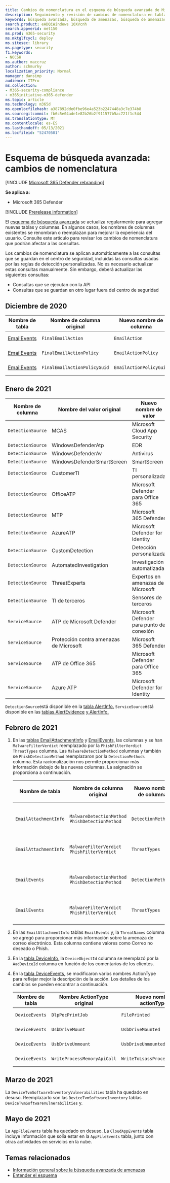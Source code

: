 ```yaml
---
title: Cambios de nomenclatura en el esquema de búsqueda avanzada de Microsoft 365 Defender
description: Seguimiento y revisión de cambios de nomenclatura en tablas y columnas en el esquema de búsqueda avanzada
keywords: búsqueda avanzada, búsqueda de amenazas, búsqueda de amenazas cibernéticas, Microsoft 365 Defender, microsoft 365, m365, búsqueda, consulta, telemetría, referencia de esquema, kusto, tabla, datos, cambios de nomenclatura, cambio de nombre, cambio de nombre
search.product: eADQiWindows 10XVcnh
search.appverid: met150
ms.prod: m365-security
ms.mktglfcycl: deploy
ms.sitesec: library
ms.pagetype: security
f1.keywords:
- NOCSH
ms.author: maccruz
author: schmurky
localization_priority: Normal
manager: dansimp
audience: ITPro
ms.collection:
- M365-security-compliance
- m365initiative-m365-defender
ms.topic: article
ms.technology: m365d
ms.openlocfilehash: a387892dde0fbe96e4a523b2247448a3c7e374b8
ms.sourcegitcommit: fb6c5e04ade1e82b26b2f911577b5ac721f1c544
ms.translationtype: MT
ms.contentlocale: es-ES
ms.lasthandoff: 05/13/2021
ms.locfileid: "52470501"
---
```

# <a name="advanced-hunting-schema---naming-changes"></a>Esquema de búsqueda avanzada: cambios de nomenclatura

[!INCLUDE [Microsoft 365 Defender rebranding](../includes/microsoft-defender.md)]


**Se aplica a:**
- Microsoft 365 Defender

[!INCLUDE [Prerelease information](../includes/prerelease.md)]

El [esquema de búsqueda avanzada](advanced-hunting-schema-tables.md) se actualiza regularmente para agregar nuevas tablas y columnas. En algunos casos, los nombres de columnas existentes se renombran o reemplazan para mejorar la experiencia del usuario. Consulte este artículo para revisar los cambios de nomenclatura que podrían afectar a las consultas.

Los cambios de nomenclatura se aplican automáticamente a las consultas que se guardan en el centro de seguridad, incluidas las consultas usadas por las reglas de detección personalizadas. No es necesario actualizar estas consultas manualmente. Sin embargo, deberá actualizar las siguientes consultas:
- Consultas que se ejecutan con la API
- Consultas que se guardan en otro lugar fuera del centro de seguridad

## <a name="december-2020"></a>Diciembre de 2020

| Nombre de tabla | Nombre de columna original | Nuevo nombre de columna | Motivo del cambio
|--|--|--|--|
| [EmailEvents](advanced-hunting-emailevents-table.md) | `FinalEmailAction` | `EmailAction` | Comentarios del cliente |
| [EmailEvents](advanced-hunting-emailevents-table.md) | `FinalEmailActionPolicy` | `EmailActionPolicy` | Comentarios del cliente |
| [EmailEvents](advanced-hunting-emailevents-table.md) | `FinalEmailActionPolicyGuid` | `EmailActionPolicyGuid` | Comentarios del cliente |

## <a name="january-2021"></a>Enero de 2021

| Nombre de columna | Nombre del valor original | Nuevo nombre de valor | Motivo del cambio
|--|--|--|--|
| `DetectionSource` | MCAS |    Microsoft Cloud App Security | Rebranding |
| `DetectionSource` | WindowsDefenderAtp|   EDR| Rebranding |
| `DetectionSource` | WindowsDefenderAv | Antivirus | Rebranding |
| `DetectionSource` | WindowsDefenderSmartScreen |  SmartScreen | Rebranding |
| `DetectionSource` | CustomerTI |  TI personalizada | Rebranding |
| `DetectionSource` | OfficeATP | Microsoft Defender para Office 365 | Rebranding |
| `DetectionSource` | MTP   | Microsoft 365 Defender | Rebranding |
| `DetectionSource` | AzureATP |    Microsoft Defender for Identity | Rebranding |
| `DetectionSource` | CustomDetection   | Detección personalizada | Rebranding |
| `DetectionSource` | AutomatedInvestigation |Investigación automatizada | Rebranding |
| `DetectionSource` | ThreatExperts | Expertos en amenazas de Microsoft | Rebranding |
| `DetectionSource` | TI de terceros | Sensores de terceros | Rebranding |
| `ServiceSource` | ATP de Microsoft Defender| Microsoft Defender para punto de conexión | Rebranding |
|`ServiceSource` |Protección contra amenazas de Microsoft   | Microsoft 365 Defender | Rebranding |
| `ServiceSource` | ATP de Office 365  |Microsoft Defender para Office 365 | Rebranding |
| `ServiceSource` |Azure ATP    |Microsoft Defender for Identity | Rebranding |

`DetectionSource`está disponible en la [tabla AlertInfo.](advanced-hunting-alertinfo-table.md) `ServiceSource`está disponible en las [tablas AlertEvidence](advanced-hunting-alertevidence-table.md) [y AlertInfo.](advanced-hunting-alertinfo-table.md) 

## <a name="february-2021"></a>Febrero de 2021

1. En las [tablas EmailAttachmentInfo](advanced-hunting-emailattachmentinfo-table.md) y [EmailEvents,](advanced-hunting-emailevents-table.md) las columnas y se han `MalwareFilterVerdict` reemplazado por la `PhishFilterVerdict` `ThreatTypes` columna. Las `MalwareDetectionMethod` columnas y también se `PhishDetectionMethod` reemplazaron por la `DetectionMethods` columna. Esta racionalización nos permite proporcionar más información debajo de las nuevas columnas. La asignación se proporciona a continuación.

    | Nombre de tabla | Nombre de columna original | Nuevo nombre de columna | Motivo del cambio
    |--|--|--|--|
    | `EmailAttachmentInfo` | `MalwareDetectionMethod` <br> `PhishDetectionMethod` | `DetectionMethods` | Incluir más métodos de detección |
    | `EmailAttachmentInfo`  | `MalwareFilterVerdict` <br>`PhishFilterVerdict` | `ThreatTypes` | Incluir más tipos de amenazas |
    | `EmailEvents` | `MalwareDetectionMethod` <br> `PhishDetectionMethod` | `DetectionMethods` | Incluir más métodos de detección |
    | `EmailEvents` | `MalwareFilterVerdict` <br>`PhishFilterVerdict` | `ThreatTypes` | Incluir más tipos de amenazas |


2. En las `EmailAttachmentInfo` tablas `EmailEvents` y, la `ThreatNames` columna se agregó para proporcionar más información sobre la amenaza de correo electrónico. Esta columna contiene valores como Correo no deseado o Phish.

3. En la [tabla DeviceInfo,](advanced-hunting-deviceinfo-table.md) la `DeviceObjectId` columna se reemplazó por la `AadDeviceId` columna en función de los comentarios de los clientes.

4. En la [tabla DeviceEvents,](advanced-hunting-deviceevents-table.md) se modificaron varios nombres ActionType para reflejar mejor la descripción de la acción. Los detalles de los cambios se pueden encontrar a continuación.

    | Nombre de tabla | Nombre ActionType original | Nuevo nombre actionType | Motivo del cambio
    |--|--|--|--|
    | `DeviceEvents` | `DlpPocPrintJob` | `FilePrinted` | Comentarios del cliente |
    | `DeviceEvents` | `UsbDriveMount` | `UsbDriveMounted` | Comentarios del cliente |
    | `DeviceEvents` | `UsbDriveUnmount` | `UsbDriveUnmounted` | Comentarios del cliente |
    | `DeviceEvents` | `WriteProcessMemoryApiCall` | `WriteToLsassProcessMemory` | Comentarios del cliente |

## <a name="march-2021"></a>Marzo de 2021

La `DeviceTvmSoftwareInventoryVulnerabilities` tabla ha quedado en desuso. Reemplazarlo son las `DeviceTvmSoftwareInventory` tablas `DeviceTvmSoftwareVulnerabilities` y.

## <a name="may-2021"></a>Mayo de 2021

La `AppFileEvents` tabla ha quedado en desuso. La `CloudAppEvents` tabla incluye información que solía estar en la `AppFileEvents` tabla, junto con otras actividades en servicios en la nube.

## <a name="related-topics"></a>Temas relacionados
- [Información general sobre la búsqueda avanzada de amenazas](advanced-hunting-overview.md)
- [Entender el esquema](advanced-hunting-schema-tables.md)